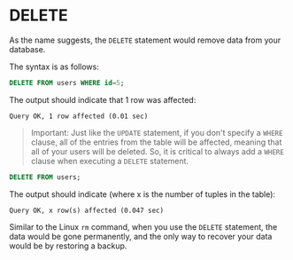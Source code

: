 # DELETE

As the name suggests, the `DELETE` statement would remove data from your database.

The syntax is as follows:

```sql
DELETE FROM users WHERE id=5;
```

The output should indicate that 1 row was affected:

```
Query OK, 1 row affected (0.01 sec)
```

> Important: Just like the `UPDATE` statement, if you don't specify a `WHERE` clause, all of the entries from the table will be affected, meaning that all of your users will be deleted. So, it is critical to always add a `WHERE` clause when executing a `DELETE` statement.

```sql
DELETE FROM users;
```

The output should indicate (where x is the number of tuples in the table):
```
Query OK, x row(s) affected (0.047 sec)
```

Similar to the Linux `rm` command, when you use the `DELETE` statement, the data would be gone permanently, and the only way to recover your data would be by restoring a backup.
